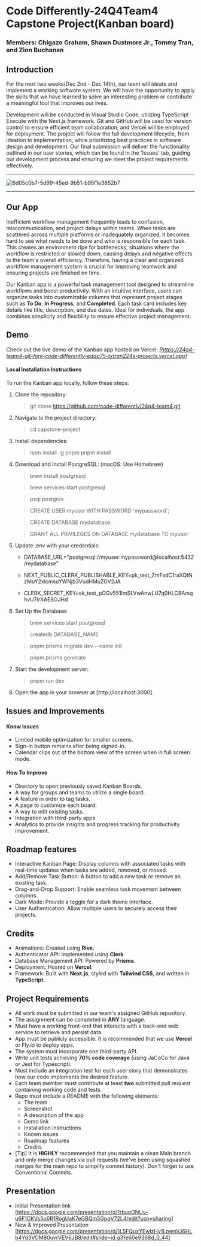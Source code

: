 # Code Differently-24Q4Team4 Capstone Project(Kanban board)

### Members: Chigazo Graham, Shawn Dustmore Jr., Tommy Tran, and Zion Buchanan

## Introduction

For the next two weeks(Dec 2nd - Dec 14th), our team will ideate and implement a working software system. We will have the opportunity to apply the skills that we have learned to solve an interesting problem or contribute a meaningful tool that improves our lives.

Development will be conducted in Visual Studio Code, utilizing TypeScript Execute with the Next.js framework. Git and GitHub will be used for version control to ensure efficient team collaboration, and Vercel will be employed for deployment. The project will follow the full development lifecycle, from ideation to implementation, while prioritizing best practices in software design and development. Our final submission will deliver the functionality outlined in our user stories, which can be found in the 'Issues' tab, guiding our development process and ensuring we meet the project requirements effectively.

---
![6d05c0b7-5d99-45ed-9b51-b95f1e3852b7](https://github.com/user-attachments/assets/b086614a-d33c-4ddb-ad8d-fe615ec2fa89)
***

## Our App

Inefficient workflow management frequently leads to confusion, miscommunication, and project delays within teams. When tasks are scattered across multiple platforms or inadequately organized, it becomes hard to see what needs to be done and who is responsible for each task. This creates an environment ripe for bottlenecks, situations where the workflow is restricted or slowed down, causing delays and negative effects to the team's overall efficiency. Therefore, having a clear and organized workflow management system is crucial for improving teamwork and ensuring projects are finished on time.

Our Kanban app is a powerful task management tool designed to streamline workflows and boost productivity. With an intuitive interface, users can organize tasks into customizable columns that represent project stages such as **To Do**, **In Progress**, and **Completed**. Each task card includes key details like title, description, and due dates. Ideal for individuals, the app combines simplicity and flexibility to ensure effective project management.

## Demo

Check out the live demo of the Kanban app hosted on Vercel: *[https://24q4-team4-git-fork-code-differently-edaa75-txtran224s-projects.vercel.app]*

#### Local Installation Instructions

To run the Kanban app locally, follow these steps:

1. Clone the repository:

    > git clone https://github.com/code-differently/24q4-team4.git

2. Navigate to the project directory:

    > cd capstone-project

3. Install dependencies:

    > npm install -g pnpm
    > pnpm install

4. Download and Install PostgreSQL:
   (macOS: Use Homebrew)
   
   > brew install postgresql
   
   > brew services start postgresql
   
   > psql postgres
   
   > CREATE USER myuser WITH PASSWORD 'mypassword';
   
   > CREATE DATABASE mydatabase;
   
   > GRANT ALL PRIVILEGES ON DATABASE mydatabase TO myuser
   
5. Update .env with your credentials:

    - DATABASE_URL="postgresql://myuser:mypassword@localhost:5432/mydatabase"

    - NEXT_PUBLIC_CLERK_PUBLISHABLE_KEY=pk_test_ZmFzdC1raXQtNzMuY2xlcmsuYWNjb3VudHMuZGV2JA
    - CLERK_SECRET_KEY=sk_test_pOGv551ImSLVwAnwLU7q0HLC8AmqhvU7irXAE8OJHd
  
6. Set Up the Database:
    
    > brew services start postgresql
    
    > createdb DATABASE_NAME
    
    > pnpm prisma migrate dev --name init
    
    > pnpm prisma generate

7. Start the development server:

    > pnpm run dev

8. Open the app in your browser at [http://localhost:3000].

## Issues and Improvements

#### Know Issues

- Limited mobile optimization for smaller screens.
- Sign-in button remains after being signed-in.
- Calendar clips out of the bottom view of the screen when in full screen mode.

#### How To Improve

- Directory to open previously saved Kanban Boards.
- A way for groups and teams to utilize a single board.
- A feature in order to tag tasks.
- A page to customize each board.
- A way to edit existing tasks.
- Integration with third-party apps.
- Analytics to provide insights and progress tracking for productivity improvement.

## Roadmap features

- Interactive Kanban Page: Display columns with associated tasks with real-time updates when tasks are added, removed, or moved.
- Add/Remove Task Button: A button to add a new task or remove an existing task.
- Drag-and-Drop Support: Enable seamless task movement between columns.
- Dark Mode: Provide a toggle for a dark theme interface.
- User Authentication: Allow multiple users to securely access their projects.

## Credits

- Animations: Created using **Rive**.
- Authenticator API: Implemented using **Clerk**.
- Database Management API: Powered by **Prisma**.
- Deployment: Hosted on **Vercel**.
- Framework: Built with **Next.js**, styled with **Tailwind CSS**, and written in **TypeScript**.

## Project Requirements

-  All work must be submitted in our team's assigned GitHub repository.
-  The assignment can be completed in **ANY** language.
-  Must have a working front-end that interacts with a back-end web service to retrieve and persist data.
-  App must be publicly accessible. It is recommended that we use **Vercel** or Fly.io to deploy apps.
-  The system must incorporate one third-party API.
-  Write unit tests achieving **70% code coverage** (using JaCoCo for Java or Jest for Typescript).
-  Must include an integration test for each user story that demonstrates how our code implements the desired feature.
-  Each team member must contribute at least **two** submitted pull request containing working code and tests.
-  Repo must include a README with the following elements:
    - The team
    - Screenshot
    - A description of the app
    - Demo link
    - Installation instructions
    - Known issues
    - Roadmap features
    - Credits
- [Tip] It is **HIGHLY** recommended that you maintain a clean Main branch and only merge changes via pull requests (we've been using squashed merges for the main repo to simplify commit history). Don't forget to use Conventional Commits.

## Presentation

* Initial Presentation link [https://docs.google.com/presentation/d/1rbupDNUv-u6F1CKVs5p0R1RogUaK7eGBQm5GpqV72L4/edit?usp=sharing]
* New & Improved Presentation [https://docs.google.com/presentation/d/1L5FQuxYEwlzHy1LpwnVJ6HLb4Yd3VOM80uvrVEV6JB8/edit#slide=id.g31e60e9368d_0_44]
